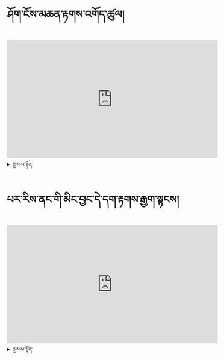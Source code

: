 # ཤོག་ངོས་མཆན་རྟགས་འགོད་ཚུལ།

<iframe width="560" height="315" src="https://www.youtube.com/embed/Krbm8aXZE4M" title="YouTube video player" frameborder="0" allow="accelerometer; autoplay; clipboard-write; encrypted-media; gyroscope; picture-in-picture; web-share" allowfullscreen></iframe>


<details>
  <summary>རྒྱས་པ་སྟོན།</summary>

  ## ཤོག་ངོས་ངོས་འཛིན་རིག་ནུས་།
 
### ཤོག་ངོས་ངོས་འཛིན་རིག་ནུས་སྦྱོང་བསྡར་གྱི་རྒྱུ་ཆ་བཟོ་སྟངས།
  
ཐོག་མར་mozilla firebox ཞེས་པ་ཁ་ཕྱེ་ནས་དེ་ནང་ཡོད་པས་དྲྭ་ཐག་དེ་ལ་སོ་སོ་མིང་ཡོད་པ་གཟིགས་ཐུབ།

![session name1 (30)](https://user-images.githubusercontent.com/124126972/222646394-0816aec1-8145-4bef-9435-d472560bfb95.png)

དེ་ནས་སོ་སོར་ལག་པ་གཡོན་ཕྱོགས་སུ་session=ཞེས་སོ་སོར་མིང་འགྲིག་ཡོད་མིན་དོ་སྣང་བྱེད།

![session name1 (31)](https://user-images.githubusercontent.com/124126972/222647097-0b7deff6-8b4e-4979-877b-753b55b2297d.png)

### ཤོག་ངོས་ངོས་འཛིན་བྱེད་སྟངས་ལ་རྟགས་རྒྱག་སྟངས་གཉིས་ཡོད་།

- གྲུ་བཞི་ནར་མོ་ཅན་འདི་པར་རིས་ནང་ཡོད་པས་ཤོག་ངོས་དེ་ཉིད་ཁ་ཐུག་ཡིན་པ་གང་ཞིག་སྐྱོག་སྐྱོག་མ་ཡིན་པ་ཞིག་ལ་རྟགས་རྒྱག་དགོས།

- གྲུ་དུ་མ་ཅན་འདི་པར་རིས་ནང་ཡོད་པས་ཤོག་ངོས་འདི་ཉིད་ཁ་ཐུག་མ་ཡིན་པར་སྐྱོག་སྐྱོག་ཡིན་པ་ཞིག་ལ་རྟགས་རྒྱག་དགོས།

![session name1 (3)](https://user-images.githubusercontent.com/124126972/222136195-b999d509-3576-48da-bba3-4aa4c05eda8f.png)

### གལ་སྲིད་ནོར་བཅོས་བཏང་དགོས་བྱུང་སོང་ན།

- ཐོག་མར་རྟགས་རྒྱག་སའི་ཐོག་ཏུ་དབྱིན་ཚིག་pageཞེས་པ་དེ་ལ་སྣུན།

- དེ་ནས་ལག་པ་གཡས་ཕྱོགས་སུ་ནོར་བཅོས་ཀྱི་རྟགས་ཞིག་དོན་ངེས། དེ་ལ་སྣུན་ན་མེད་པར་འགྱུར་འགྲོ།

![session name1 (28)](https://user-images.githubusercontent.com/124126972/222378620-74d5ee00-acdf-473c-8259-d0a7ca323de1.png)

### གལ་སྲིད་ཆ་ཚང་ནོར་བ་བྱུང་སོང་ན།

1. ལག་པ་གཡས་ཕྱོགས་སུ་ནོར་་རྟགས་འགྲམ་གྱི་མཚོན་རྟགས་དབྱིན་ཡིག་ཐོག་resetཞེས་པ་དེ་ལ་སྣོན་ནས་མེད་པར་འགྱུར་འགྲོ།

![session name1 (29)](https://user-images.githubusercontent.com/124126972/222381044-5badf895-0d65-4dba-892e-ac15b1f6940c.png)

### མཐའ་མ་ཉར་འཚག་འམ་saveབྱེད་སྟངས།

གལ་སྲིད་ཁྱེད་རང་གི་མཐའ་འཚམས་འདི་ཉིད་འགྲིག་པ་ཡང་ན་བརྟེན་ཁེལ་བ་བྱུང་སོང་ན་འོག་ཏུ་ཡོད་པས་ལྗང་ཁུ་འགྲིག་རྟགས་དེ་ལ་སྣུན།

![session name1 (20)](https://user-images.githubusercontent.com/124126972/222347933-1782cb9c-1d86-407a-b0d6-17952c113da2.png)

### warning ༼ཉེན་བརྡ།༽

> སོ་སོའོ་མཐའ་ཚམས་འགྲིག་མིན་ཡག་པོ་བལྟས་དགོས་།གལ་སྲིད་ཁྱེད་ཀྱི་མཐའ་འཚམས་སྐྱོག་བསྡད་པ་ཞིག་ལ་saveབྱེད་པ་ཡིན་ན་སླར་ཡང་བཟོ་བཅོས་བྱེད་ཐུབ་པར་དཀའ།

</details>


# པར་རིས་ནང་གི་མིང་བྱང་དེ་དག་རྟགས་རྒྱག་སྟངས།

<iframe width="560" height="315" src="https://www.youtube.com/embed/_YCWmF_knTA" title="YouTube video player" frameborder="0" allow="accelerometer; autoplay; clipboard-write; encrypted-media; gyroscope; picture-in-picture; web-share" allowfullscreen></iframe>


<details>
  <summary>རྒྱས་པ་སྟོན།</summary>
  
  
* ཐོག་མར་mozilla firebox ཞེས་པ་ཁ་ཕྱེ་ནས་དེ་ནང་ཡོད་པས་དྲྭ་ཐག་དེ་ལ་སོ་སོ་མིང་ཡོད་པ་གཟིགས་ཐུབ།

![session name1 (30)](https://user-images.githubusercontent.com/124126972/222646431-44bf809e-7bb7-4817-8f66-d296e1073806.png)

  * དེ་ནས་སོ་སོར་ལག་པ་གཡོན་ཕྱོགས་སུ་session=ཞེས་སོ་སོར་མིང་འགྲིག་ཡོད་མིན་དོ་སྣང་བྱེད།

![session name1 (31)](https://user-images.githubusercontent.com/124126972/222647225-244ce1e8-1919-4f71-bbb7-c669178ebdc2.png)

### པར་རིས་ནང་གི་མིང་བྱང་དེ་དག་རྟགས་རྒྱག་སྟངས་གཉིས་ཡོད།

- གྲུ་བཞི་ནར་མོ་ཅན་འདི་པར་རིས་ནང་ཡོད་པས་ཤོག་ངོས་དེ་ཉིད་ཁ་ཐུག་ཡིན་པ་གང་ཞིག་སྐྱོག་སྐྱོག་མ་ཡིན་པ་ཞིག་ལ་རྟགས་རྒྱག་དགོས།

- གྲུ་དུ་མ་ཅན་འདི་པར་རིས་ནང་ཡོད་པས་ཤོག་ངོས་འདི་ཉིད་ཁ་ཐུག་མ་ཡིན་པར་སྐྱོག་སྐྱོག་ཡིན་པ་ཞིག་ལ་རྟགས་རྒྱག་དགོས།

![session name1 (3)](https://user-images.githubusercontent.com/124126972/222136195-b999d509-3576-48da-bba3-4aa4c05eda8f.png)

### དཔེ་མཚོན་བཞིན་མིང་བྱང་རེ་ཐིག་མཚམས་རྒྱག་སྟངས།

**text area** (ཡི་གེ་མཚམས་ནས་ཐིག་འཐེན་རྒྱུ།)

![session name1 (8)](https://user-images.githubusercontent.com/124126972/222332187-ca1bc288-7e7a-414f-acc7-a528e08148a9.png)

![session name1 (9)](https://user-images.githubusercontent.com/124126972/222332831-233388b3-f99a-4a84-898d-75f42e3c364a.png)

**illustration** (རི་མོས་མཚམས་ནས་ཐིག་འཐེན་རྒྱུ།)

![session name1 (5)](https://user-images.githubusercontent.com/124126972/222139999-a552ae00-0774-489c-bbee-89fa8b1d63c7.png)

**caption** (རི་མོས་འོག་གི་ཡི་གེ་ལ་ཐིག་འཐེན་རྒྱུ།)

![session name1 (15)](https://user-images.githubusercontent.com/124126972/222336492-a0aebada-3933-4926-b64b-ea9066ff18bc.png)

**margin** (དཔེ་ཆའི་ཤོག་གྲངས་ལ་ཐིག་འཐེན་རྒྱུ།)

![session name1 (16)](https://user-images.githubusercontent.com/124126972/222337592-508999aa-085a-418a-a63a-2dc7b54cdc54.png)

**header** (ཡི་གེ་མགོ་བརྗོད་ལ་ཐིག་འཐེན་རྒྱུ།)

**footer** (ཡི་གེ་འཇུག་གི་ཡི་གེ་ཁ་སྣོན་ལ་ཐིག་འཐེན་རྒྱུ།)

**hole** (དཔེ་ཆའི་སྐྱིལ་ལ་ཨཻ་ཁུང་ཡོད་པའི་མཚམས་སུ་ཐིག་འཐེན་རྒྱུ།)

**other** (ཕྱོགས་མ་འདྲ་བའི་མཚམས་སུ་ཐིག་འཐེན་རྒྱུ།)
  
  ### གལ་སྲིད་ནོར་བཅོས་བཏང་དགོས་བྱུང་སོང་ན།

- ཐོག་མར་རྟགས་རྒྱག་སའི་ཐོག་ཏུ་དབྱིན་ཚིག་pageཞེས་པ་དེ་ལ་སྣུན།

- དེ་ནས་ལག་པ་གཡས་ཕྱོགས་སུ་ནོར་བཅོས་ཀྱི་རྟགས་ཞིག་དོན་ངེས། དེ་ལ་སྣུན་ན་མེད་པར་འགྱུར་འགྲོ།

![session name1 (28)](https://user-images.githubusercontent.com/124126972/222378620-74d5ee00-acdf-473c-8259-d0a7ca323de1.png)

### གལ་སྲིད་ཆ་ཚང་ནོར་བ་བྱུང་སོང་ན།

ལག་པ་གཡས་ཕྱོགས་སུ་ནོར་་རྟགས་འགྲམ་གྱི་མཚོན་རྟགས་དབྱིན་ཡིག་ཐོག་resetཞེས་པ་དེ་ལ་སྣོན་ནས་མེད་པར་འགྱུར་འགྲོ།

![session name1 (29)](https://user-images.githubusercontent.com/124126972/222381044-5badf895-0d65-4dba-892e-ac15b1f6940c.png)

### མཐའ་མ་ཉར་འཚག་འམ་saveབྱེད་སྟངས།

གལ་སྲིད་ཁྱེད་རང་གི་མཐའ་འཚམས་འདི་ཉིད་འགྲིག་པ་ཡང་ན་བརྟེན་ཁེལ་བ་བྱུང་སོང་ན་འོག་ཏུ་ཡོད་པས་ལྗང་ཁུ་འགྲིག་རྟགས་དེ་ལ་སྣུན།

![session name1 (20)](https://user-images.githubusercontent.com/124126972/222347933-1782cb9c-1d86-407a-b0d6-17952c113da2.png)

### warning ༼ཉེན་བརྡ།༽

> སོ་སོའོ་མཐའ་ཚམས་འགྲིག་མིན་ཡག་པོ་བལྟས་དགོས་།གལ་སྲིད་ཁྱེད་ཀྱི་མཐའ་འཚམས་སྐྱོག་བསྡད་པ་ཞིག་ལ་saveབྱེད་པ་ཡིན་ན་སླར་ཡང་བཟོ་བཅོས་བྱེད་ཐུབ་པར་དཀའ།



